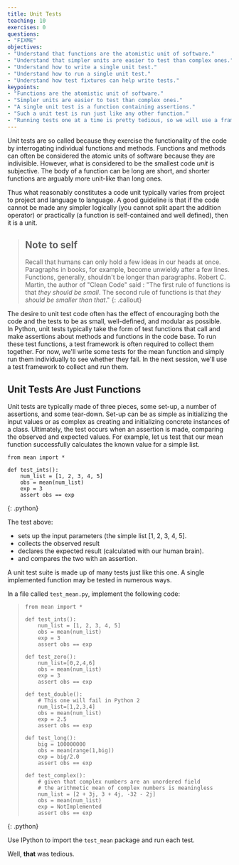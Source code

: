 ```yaml
---
title: Unit Tests
teaching: 10
exercises: 0
questions:
- "FIXME"
objectives:
- "Understand that functions are the atomistic unit of software."
- "Understand that simpler units are easier to test than complex ones."
- "Understand how to write a single unit test."
- "Understand how to run a single unit test."
- "Understand how test fixtures can help write tests."
keypoints:
- "Functions are the atomistic unit of software."
- "Simpler units are easier to test than complex ones."
- "A single unit test is a function containing assertions."
- "Such a unit test is run just like any other function."
- "Running tests one at a time is pretty tedious, so we will use a framework instead."
---
```


Unit tests are so called because they exercise the functionality of the code by
interrogating individual functions and methods. Functions and methods can often
be considered the atomic units of software because they are indivisible.
However, what is considered to be the smallest code _unit_ is subjective. The
body of a function can be long are short, and shorter functions are arguably
more unit-like than long ones.

Thus what reasonably constitutes a code unit typically varies from project to
project and language to language.  A good guideline is that if the code cannot
be made any simpler logically (you cannot split apart the addition operator) or
practically (a function is self-contained and well defined), then it is a unit. 

> ## Note to self
>
> Recall that humans can only hold a few ideas in our heads at once. Paragraphs
> in books, for example, become unwieldy after a few lines. Functions, generally,
> shouldn't be longer than paragraphs.
> Robert C. Martin, the author of "Clean Code" said : "The first rule of
> functions is that _they should be small_. The second rule of functions is that
> _they should be smaller than that_." 
{: .callout}

The desire to unit test code often has the effect of encouraging both the
code and the tests to be as small, well-defined, and modular as possible.  
In Python, unit tests typically take the form of test functions that call and make
assertions about methods and functions in the code base.  To run these test
functions, a test framework is often required to collect them together. For
now, we'll write some tests for the mean function and simply run them
individually to see whether they fail. In the next session, we'll use a test
framework to collect and run them.

## Unit Tests Are Just Functions

Unit tests are typically made of three pieces, some set-up, a number of
assertions, and some tear-down. Set-up can be as simple as initializing the
input values or as complex as creating and initializing concrete instances of a
class. Ultimately, the test occurs when an assertion is made, comparing the
observed and expected values. For example, let us test that our mean function 
successfully calculates the known value for a simple list.

~~~
from mean import *

def test_ints():
    num_list = [1, 2, 3, 4, 5]
    obs = mean(num_list)
    exp = 3
    assert obs == exp
~~~
{: .python}

The test above: 
- sets up the input parameters (the simple list [1, 2, 3, 4, 5].
- collects the observed result
- declares the expected result (calculated with our human brain).
- and compares the two with an assertion.

A unit test suite is made up of many tests just like this one. A single 
implemented function may be tested in numerous ways. 

In a file called `test_mean.py`, implement the following code:
 
> ~~~
> from mean import *
> 
> def test_ints():
>     num_list = [1, 2, 3, 4, 5]
>     obs = mean(num_list)
>     exp = 3
>     assert obs == exp
> 
> def test_zero():
>     num_list=[0,2,4,6]
>     obs = mean(num_list)
>     exp = 3
>     assert obs == exp
> 
> def test_double():
>     # This one will fail in Python 2
>     num_list=[1,2,3,4]
>     obs = mean(num_list)
>     exp = 2.5
>     assert obs == exp
> 
> def test_long():
>     big = 100000000
>     obs = mean(range(1,big))
>     exp = big/2.0
>     assert obs == exp
> 
> def test_complex():
>     # given that complex numbers are an unordered field
>     # the arithmetic mean of complex numbers is meaningless
>     num_list = [2 + 3j, 3 + 4j, -32 - 2j]
>     obs = mean(num_list)
>     exp = NotImplemented
>     assert obs == exp
> ~~~
{: .python}
 
Use IPython to import the `test_mean` package and run each test.

Well, **that** was tedious.
